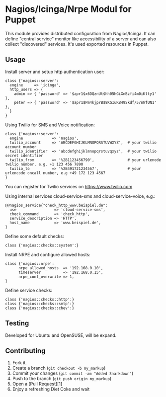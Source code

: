 Nagios/Icinga/Nrpe Modul for Puppet
===================================

This module provides distributed configuration from Nagios/Icinga. It can define
"central service" monitor like accessibility of a server and can also collect
"discovered" services. It's used exported resources in Puppet.

Usage
-----


Install server and setup http authentication user:

    class {'nagios::server':
      engine     => 'icinga',
      http_users => {
        admin => { 'password' => '$apr1$x6DQznUt$hh05hGiXnBzfi4m0iKlty1' },
        peter => { 'password' => '$apr1$Pm4kjpYB$8KGIuRB49Skdf/5/nWfUN1' },
      }
    }

Using Twilio for SMS and Voice notification:

    class {'nagios::server':
      engine             => 'nagios',
      twilio_account     => 'ABCDEFGHIJKLMNOPQRSTUVWXYZ',  # your twilio account number
      twilio_identifier  => 'abcdefghijklmnopqrstuvqxyz',  # your twilio secret identifier
      twilio_from        => '%2B1123456790',               # your urlenode twilio number, e.g. +1 123 456 7890
      twilio_to          => '%2B491721234567',             # your urlencode oncall number, e.g +49 172 123 4567
    }

You can register for Twilio services on https://www.twilio.com

Using internal services cloud-service-sms and cloud-service-voice, e.g.:

    @@nagios_service{"check_http_www.beispiel.de":
      use                 => 'cloud-service-sms',
      check_command       => 'check_http',
      service_description => 'HTTP',
      host_name           => 'www.beispiel.de',
    }


Define some default checks:

	class {'nagios::checks::system':}

Install NRPE and configure allowed hosts:

	class {'nagios::nrpe':
          nrpe_allowed_hosts  => '192.168.0.10',
          timeserver          => '192.168.0.15',
          nrpe_conf_overwrite => 1,
	}

Define service checks:

	class {'nagios::checks::http':}
	class {'nagios::checks::smtp':}
	class {'nagios::checks::chev':}


Testing
-------

Developed for Ubuntu and OpenSUSE, will be expand. 


Contributing
------------

1. Fork it.
2. Create a branch (`git checkout -b my_markup`)
3. Commit your changes (`git commit -am "Added Snarkdown"`)
4. Push to the branch (`git push origin my_markup`)
5. Open a [Pull Request][1]
6. Enjoy a refreshing Diet Coke and wait



